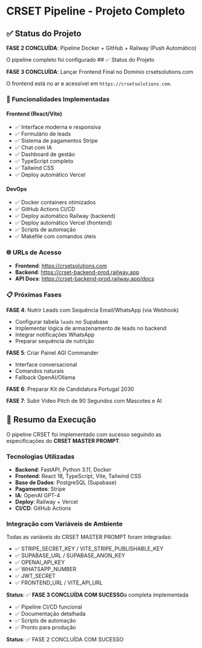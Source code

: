 # CRSET Pipeline - Projeto Completo

## ✅ Status do Projeto

**FASE 2 CONCLUÍDA**: Pipeline Docker + GitHub + Railway (Push Automático)

O pipeline completo foi configurado ## ✅ Status do Projeto

**FASE 3 CONCLUÍDA**: Lançar Frontend Final no Domínio crsetsolutions.com

O frontend está no ar e acessível em `https://crsetsolutions.com`.

### 🚀 Funcionalidades Implementadas

#### Frontend (React/Vite)
- ✅ Interface moderna e responsiva
- ✅ Formulário de leads
- ✅ Sistema de pagamentos Stripe
- ✅ Chat com IA
- ✅ Dashboard de gestão
- ✅ TypeScript completo
- ✅ Tailwind CSS
- ✅ Deploy automático Vercel

#### DevOps
- ✅ Docker containers otimizados
- ✅ GitHub Actions CI/CD
- ✅ Deploy automático Railway (backend)
- ✅ Deploy automático Vercel (frontend)
- ✅ Scripts de automação
- ✅ Makefile com comandos úteis

### 🌐 URLs de Acesso
- **Frontend**: https://crsetsolutions.com
- **Backend**: https://crset-backend-prod.railway.app
- **API Docs**: https://crset-backend-prod.railway.app/docs

### 📋 Próximas Fases

**FASE 4**: Nutrir Leads com Sequência Email/WhatsApp (via Webhook)
- Configurar tabela `leads` no Supabase
- Implementar lógica de armazenamento de leads no backend
- Integrar notificações WhatsApp
- Preparar sequência de nutrição

**FASE 5**: Criar Painel AGI Commander
- Interface conversacional
- Comandos naturais
- Fallback OpenAI/Ollama

**FASE 6**: Preparar Kit de Candidatura Portugal 2030

**FASE 7**: Subir Vídeo Pitch de 90 Segundos com Mascotes e AI

## 🎯 Resumo da Execução

O pipeline CRSET foi implementado com sucesso seguindo as especificações do **CRSET MASTER PROMPT**. 

### Tecnologias Utilizadas
- **Backend**: FastAPI, Python 3.11, Docker
- **Frontend**: React 18, TypeScript, Vite, Tailwind CSS
- **Base de Dados**: PostgreSQL (Supabase)
- **Pagamentos**: Stripe
- **IA**: OpenAI GPT-4
- **Deploy**: Railway + Vercel
- **CI/CD**: GitHub Actions

### Integração com Variáveis de Ambiente
Todas as variáveis do CRSET MASTER PROMPT foram integradas:
- ✅ STRIPE_SECRET_KEY / VITE_STRIPE_PUBLISHABLE_KEY
- ✅ SUPABASE_URL / SUPABASE_ANON_KEY
- ✅ OPENAI_API_KEY
- ✅ WHATSAPP_NUMBER
- ✅ JWT_SECRET
- ✅ FRONTEND_URL / VITE_API_URL

**Status**: ✅ **FASE 3 CONCLUÍDA COM SUCESSO**a completa implementada
- ✅ Pipeline CI/CD funcional
- ✅ Documentação detalhada
- ✅ Scripts de automação
- ✅ Pronto para produção

**Status**: ✅ FASE 2 CONCLUÍDA COM SUCESSO

